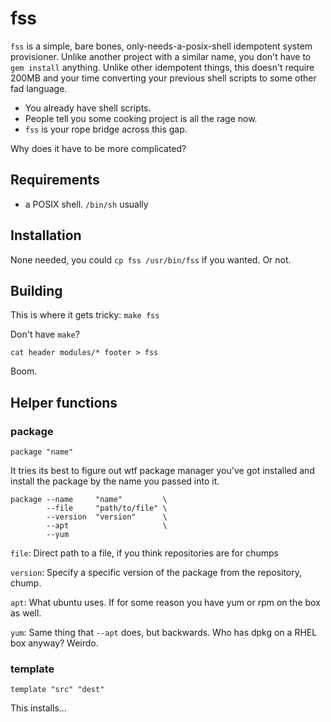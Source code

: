 # fss
`fss` is a simple, bare bones, only-needs-a-posix-shell idempotent system provisioner. Unlike another project with a similar name, you don't have to `gem install` anything. Unlike other idempotent things, this doesn't require 200MB and your time converting your previous shell scripts to some other fad language.

* You already have shell scripts.
* People tell you some cooking project is all the rage now.
* `fss` is your rope bridge across this gap.

Why does it have to be more complicated?

## Requirements
* a POSIX shell. `/bin/sh` usually

## Installation
None needed, you could `cp fss /usr/bin/fss` if you wanted. Or not.

## Building
This is where it gets tricky: `make fss`

Don't have `make`?

`cat header modules/* footer > fss`

Boom.


## Helper functions
### package
`package "name"`

It tries its best to figure out wtf package manager you've got installed and install the package by the name you passed into it. 

    package --name     "name"         \
            --file     "path/to/file" \
            --version  "version"      \
            --apt                     \
            --yum

`file`: Direct path to a file, if you think repositories are for chumps

`version`: Specify a specific version of the package from the repository, chump.

`apt`: What ubuntu uses. If for some reason you have yum or rpm on the box as well.

`yum`: Same thing that `--apt` does, but backwards. Who has dpkg on a RHEL box anyway? Weirdo.

### template
`template "src" "dest"`

This installs...